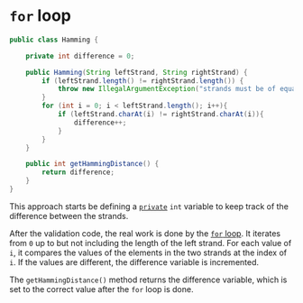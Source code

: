 # `for` loop

```java
public class Hamming {

    private int difference = 0;

    public Hamming(String leftStrand, String rightStrand) {
        if (leftStrand.length() != rightStrand.length()) {
            throw new IllegalArgumentException("strands must be of equal length");
        }
        for (int i = 0; i < leftStrand.length(); i++){
            if (leftStrand.charAt(i) != rightStrand.charAt(i)){
                difference++;
            }
        }
    }

    public int getHammingDistance() {
        return difference;
    }
}
```

This approach starts be defining a [`private`][private] `int` variable to keep track of the difference between the strands.

After the validation code, the real work is done by the [`for` loop][for].
It iterates from `0` up to but not including the length of the left strand.
For each value of `i`, it compares the values of the elements in the two strands at the index of `i`.
If the values are different, the difference variable is incremented.

The `getHammingDistance()` method returns the difference variable, which is set to the correct value after the `for` loop is done.

[private]: https://en.wikibooks.org/wiki/Java_Programming/Keywords/private
[for]: https://docs.oracle.com/javase/tutorial/java/nutsandbolts/for.html
